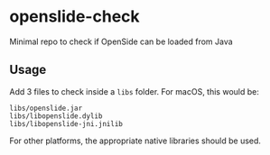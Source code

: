 # openslide-check

Minimal repo to check if OpenSide can be loaded from Java

## Usage

Add 3 files to check inside a `libs` folder.
For macOS, this would be:
```
libs/openslide.jar
libs/libopenslide.dylib
libs/libopenslide-jni.jnilib
```

For other platforms, the appropriate native libraries should be used.